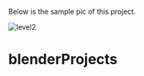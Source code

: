 Below is the sample pic of this project.




![level2](https://user-images.githubusercontent.com/70063349/119929338-09326380-bf9d-11eb-9922-908006c9ded1.png)
# blenderProjects
